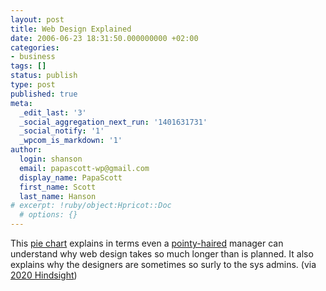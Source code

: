 ```yaml
---
layout: post
title: Web Design Explained
date: 2006-06-23 18:31:50.000000000 +02:00
categories:
- business
tags: []
status: publish
type: post
published: true
meta:
  _edit_last: '3'
  _social_aggregation_next_run: '1401631731'
  _social_notify: '1'
  _wpcom_is_markdown: '1'
author:
  login: shanson
  email: papascott-wp@gmail.com
  display_name: PapaScott
  first_name: Scott
  last_name: Hanson
# excerpt: !ruby/object:Hpricot::Doc
  # options: {}
---
```

<p>This <a href="http://poisonedminds.com/comics/pm20060621.png" title="Time Breakdown of Modern Web Design">pie chart</a> explains in terms even a <a href="http://en.wikipedia.org/wiki/Pointy_Haired_Boss">pointy-haired</a> manager can understand why web design takes so much longer than is planned. It also explains why the designers are sometimes so surly to the sys admins. (via <a href="http://www.2020hindsight.org/2006/06/21/designing-web-sites-how-much-time-is-spent-on-each-task/">2020 Hindsight</a>)</p>
